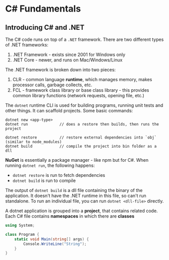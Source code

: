# C# Fundamentals



## Introducing C# and .NET

The C# code runs on top of a `.NET` framework. There are two different types of .NET frameworks:

1. .NET Framework - exists since 2001 for Windows only
2. .NET Core - newer, and runs on Mac/Windows/Linux

The .NET framework is broken down into two pieces:

1. CLR - common language **runtime**, which manages memory, makes processor calls, garbage collects, etc.
2. FCL - framework class library or base class library - this provides common library functions (network requests, opening file, etc.)



The `dotnet` runtime CLI is used for building programs, running unit tests and other things. It can scaffold projects. Some basic commands:

```
dotnet new <app-type>
dotnet run				// does a restore then builds, then runs the project

dotnet restore			// restore external dependencies into `obj` (similar to node_modules)
dotnet build			// compile the project into bin folder as a dll
```



**NuGet** is essentially a package manager - like npm but for C#. When running `dotnet run`, the following happens:

- `dotnet restore`  is run to fetch dependencies
- `dotnet build` is run to compile

The output of `dotnet build` is a dll file containing the binary of the application. It doesn't have the .NET runtime in this file, so can't run standalone. To run an individual file, you can run `dotnet <dll-file>` directly.



A dotnet application is grouped into a **project**, that contains related code. Each C# file contains **namespaces** in which there are **classes**

```c#
using System;

class Program {
	static void Main(string[] args) {
        Console.WriteLine("String");
    }
}

```

